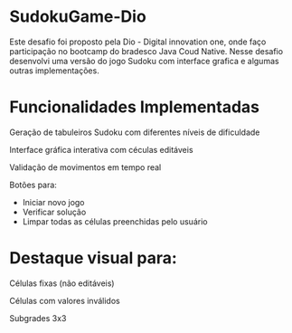 # SudokuGame-Dio
Este desafio foi proposto pela Dio - Digital innovation one, onde faço participação no bootcamp do  bradesco Java Coud Native.  Nesse desafio desenvolvi uma versão do jogo Sudoku com interface grafica e algumas outras implementações. 

# Funcionalidades Implementadas 
Geração de tabuleiros Sudoku com diferentes níveis de dificuldade
 
Interface gráfica interativa com céculas editáveis

Validação de movimentos em tempo real

Botões para:
  
- Iniciar novo jogo
- Verificar solução
- Limpar todas as células preenchidas pelo usuário

# Destaque visual para:

Células fixas (não editáveis)

Células com valores inválidos

Subgrades 3x3
  
